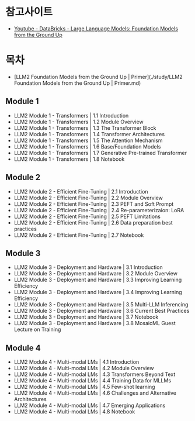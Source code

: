 # 참고사이트

- [Youtube - DataBricks - Large Language Models: Foundation Models from the Ground Up](https://www.youtube.com/playlist?list=PLTPXxbhUt-YWjMCDahwdVye8HW69p5NYS)

# 목차
- [LLM2 Foundation Models from the Ground Up | Primer](./study/LLM2 Foundation Models from the Ground Up | Primer.md)

## Module 1
- LLM2 Module 1 - Transformers | 1.1 Introduction
- LLM2 Module 1 - Transformers | 1.2 Module Overview
- LLM2 Module 1 - Transformers | 1.3 The Transformer Block
- LLM2 Module 1 - Transformers | 1.4 Transformer Architectures
- LLM2 Module 1 - Transformers | 1.5 The Attention Mechanism
- LLM2 Module 1 - Transformers | 1.6 Base/Foundation Models
- LLM2 Module 1 - Transformers | 1.7 Generative Pre-trained Transformer
- LLM2 Module 1 - Transformers | 1.8 Notebook

## Module 2
- LLM2 Module 2 - Efficient Fine-Tuning | 2.1 Introduction
- LLM2 Module 2 - Efficient Fine-Tuning | 2.2 Module Overview
- LLM2 Module 2 - Efficient Fine-Tuning | 2.3 PEFT and Soft Prompt
- LLM2 Module 2 - Efficient Fine-Tuning | 2.4 Re-parameterizaion: LoRA
- LLM2 Module 2 - Efficient Fine-Tuning | 2.5 PEFT Limitations
- LLM2 Module 2 - Efficient Fine-Tuning | 2.6 Data preparation best practices
- LLM2 Module 2 - Efficient Fine-Tuning | 2.7 Notebook

## Module 3
- LLM2 Module 3 - Deployment and Hardware | 3.1 Introduction
- LLM2 Module 3 - Deployment and Hardware | 3.2 Module Overview
- LLM2 Module 3 - Deployment and Hardware | 3.3 Improving Learning Efficiency
- LLM2 Module 3 - Deployment and Hardware | 3.4 Improving Learning Efficiency
- LLM2 Module 3 - Deployment and Hardware | 3.5 Multi-LLM Inferencing
- LLM2 Module 3 - Deployment and Hardware | 3.6 Current Best Practices
- LLM2 Module 3 - Deployment and Hardware | 3.7 Notebook
- LLM2 Module 3 - Deployment and Hardware | 3.8 MosaicML Guest Lecture on Training 

## Module 4
- LLM2 Module 4 - Multi-modal LMs | 4.1 Introduction
- LLM2 Module 4 - Multi-modal LMs | 4.2 Module Overview
- LLM2 Module 4 - Multi-modal LMs | 4.3 Transformers Beyond Text
- LLM2 Module 4 - Multi-modal LMs | 4.4 Training Data for MLLMs
- LLM2 Module 4 - Multi-modal LMs | 4.5 Few-shot learning
- LLM2 Module 4 - Multi-modal LMs | 4.6 Challenges and Alternative Architectures
- LLM2 Module 4 - Multi-modal LMs | 4.7 Emerging Applications
- LLM2 Module 4 - Multi-modal LMs | 4.8 Notebook
